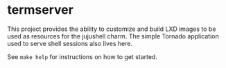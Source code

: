 # termserver

This project provides the ability to customize and build LXD images to be used
as resources for the jujushell charm.
The simple Tornado application used to serve shell sessions also lives here.

See `make help` for instructions on how to get started.
